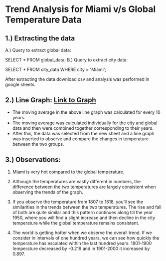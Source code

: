 # Trend Analysis for Miami v/s Global Temperature Data

## 1.)  Extracting the data

A.) Query to extract global data:

SELECT *
FROM global_data;
B.) Query to extract city data:

SELECT *
FROM city_data
WHERE city = 'Miami';

After extracting the data download csv and analysis was performed in google sheets.

## 2.) Line Graph: [Link to Graph](https://docs.google.com/spreadsheets/d/1tqgr-6lxp3mqp0K7AjEiH9xJN8GtRf_xA3rN_3OA1mI/edit?usp=sharing)

* The moving average in the above line graph was calculated for every 10 years.
* The moving average was calculated individually for the city and global data and then were combined together corresponding to their years.
* After this, the data was selected from the new sheet and a line graph was inserted to observe and compare the changes in temperature between the two groups.


## 3.) Observations:
1. Miami is very hot compared to the global temperature.

2. Although the temperatures are vastly different in numbers, the difference between the two temperatures are largely consistent when observing the trends of the graph. 
	
3. If you observe the temperature from 1807 to 1818, you’ll see the similarities in the trends between the two temperatures. The rise and fall of both are quite similar and this pattern continues along till the year 1950, where you will find a slight increase and then decline in the city temperature while the global temperature remains consistent.
	
4. The world is getting hotter when we observe the overall trend. If we consider in intervals of one hundred years, we can see how quickly the temperature has escalated within the last hundred years: 1801-1900 temperature decreased by -0.219 and in 1901-2000 it increased by 0.897.



